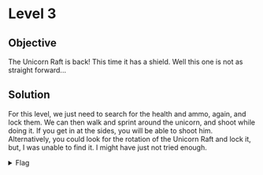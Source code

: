 # Level 3

## Objective
The Unicorn Raft is back! This time it has a shield. Well this one is not as straight forward...

## Solution
For this level, we just need to search for the health and ammo, again, and lock them. We can then walk and sprint around 
the unicorn, and shoot while doing it. If you get in at the sides, you will be able to shoot him. Alternatively, you could 
look for the rotation of the Unicorn Raft and lock it, but, I was unable to find it. I might have just not tried enough.

<details>
<summary>Flag</summary>
GHCTF{the_best_defense_is_offense}  
<br/>
<img alt="Level 3 solution" height="400" src="L3.png" title="Flag" width="400"/>
</details>
